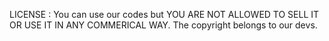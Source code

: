 LICENSE : You can use our codes but YOU ARE NOT ALLOWED TO SELL IT OR USE IT IN ANY COMMERICAL WAY. The copyright belongs to our devs.
